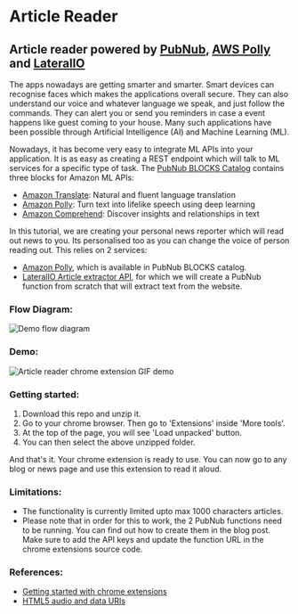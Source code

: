 # Article Reader

## Article reader powered by [PubNub](https://www.pubnub.com/), [AWS Polly](https://aws.amazon.com/polly/) and [LateralIO]()

The apps nowadays are getting smarter and smarter. Smart devices can recognise faces which makes the applications overall secure. They can also understand our voice and whatever language we speak, and just follow the commands. They can alert you or send you reminders in case a event happens like guest coming to your house. Many such applications have been possible through Artificial Intelligence (AI) and Machine Learning (ML).

Nowadays, it has become very easy to integrate ML APIs into your application. It is as easy as creating a REST endpoint which will talk to ML services for a specific type of task. The [PubNub BLOCKS Catalog](https://www.pubnub.com/docs/blocks-catalog) contains three blocks for Amazon ML APIs:
- [Amazon Translate](https://www.pubnub.com/docs/blocks-catalog/amazon-translate?utm_source=Syndication&utm_medium=AWS-Blog&utm_campaign=SYN-CY18-Q2-AWS-Blog): Natural and fluent language translation
- [Amazon Polly](https://www.pubnub.com/docs/blocks-catalog/amazon-polly?utm_source=Syndication&utm_medium=AWS-Blog&utm_campaign=SYN-CY18-Q2-AWS-Blog): Turn text into lifelike speech using deep learning
- [Amazon Comprehend](https://www.pubnub.com/docs/blocks-catalog/amazon-comprehend?utm_source=Syndication&utm_medium=AWS-Blog&utm_campaign=SYN-CY18-Q2-AWS-Blog): Discover insights and relationships in text

In this tutorial, we are creating your personal news reporter which will read out news to you. Its personalised too as you can change the voice of person reading out. This relies on 2 services: 
- [Amazon Polly](https://aws.amazon.com/polly/), which is available in PubNub BLOCKS catalog.
- [LateralIO Article extractor API](https://lateral.io/docs/article-extractor), for which we will create a PubNub function from scratch that will extract text from the website.

### Flow Diagram:

![Demo flow diagram](https://github.com/anmolonruby/pubnub_chrome_extension/blob/master/flow%20diagram.png?raw=true)

### Demo:

![Article reader chrome extension GIF demo](https://github.com/anmolonruby/pubnub_chrome_extension/blob/master/extension.gif?raw=true)


### Getting started:

1. Download this repo and unzip it.
2. Go to your chrome browser. Then go to 'Extensions' inside 'More tools'.
3. At the top of the page, you will see 'Load unpacked' button.
4. You can then select the above unzipped folder.

And that's it. Your chrome extension is ready to use. You can now go to any blog or news page and use this extension to read it aloud.

### Limitations:
- The functionality is currently limited upto max 1000 characters articles.
- Please note that in order for this to work, the 2 PubNub functions need to be running. You can find out how to create them in the blog post. Make sure to add the API keys and update the function URL in the chrome extensions source code.


### References:

- [Getting started with chrome extensions](https://developer.chrome.com/extensions/getstarted)
- [HTML5 audio and data URIs](http://www.iandevlin.com/blog/2012/09/html5/html5-media-and-data-uri/)